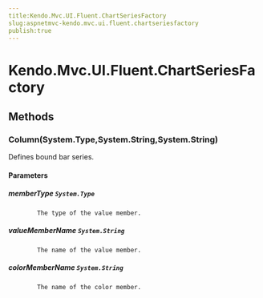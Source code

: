 ```yaml
---
title:Kendo.Mvc.UI.Fluent.ChartSeriesFactory
slug:aspnetmvc-kendo.mvc.ui.fluent.chartseriesfactory
publish:true
---
```


# Kendo.Mvc.UI.Fluent.ChartSeriesFactory

## Methods

### Column(System.Type,System.String,System.String)
Defines bound bar series.

#### Parameters

##### memberType `System.Type`

            The type of the value member.
            

##### valueMemberName `System.String`

            The name of the value member.
            

##### colorMemberName `System.String`

            The name of the color member.
            